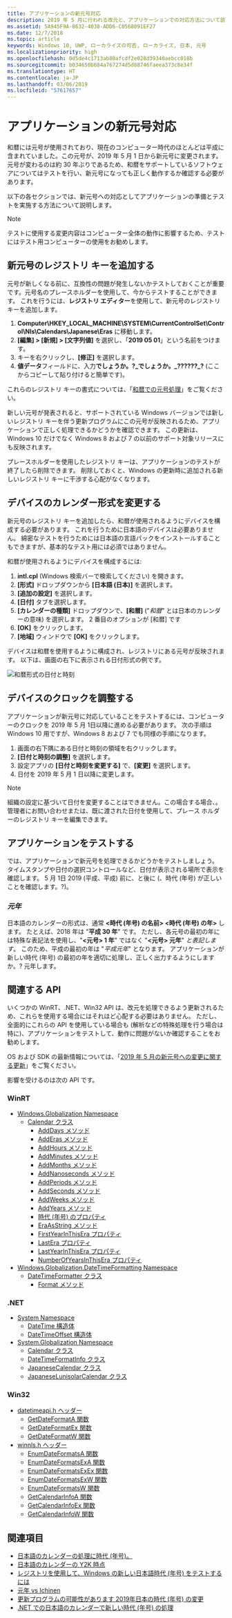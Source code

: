 ```yaml
---
title: アプリケーションの新元号対応
description: 2019 年 5 月に行われる改元と、アプリケーションでの対応方法について説明します。
ms.assetid: 5A945F9A-8632-4038-ADD6-C0568091EF27
ms.date: 12/7/2018
ms.topic: article
keywords: Windows 10, UWP, ローカライズの可否, ローカライズ, 日本, 元号
ms.localizationpriority: high
ms.openlocfilehash: 0d5de4c1713ab80afcdf2e028d39340aebcc018b
ms.sourcegitcommit: b034650b684a767274d5d88746faeea373c8e34f
ms.translationtype: HT
ms.contentlocale: ja-JP
ms.lasthandoff: 03/06/2019
ms.locfileid: "57617657"
---
```

# <a name="prepare-your-application-for-the-japanese-era-change"></a>アプリケーションの新元号対応

和暦には元号が使用されており、現在のコンピューター時代のほとんどは平成に含まれていました。この元号が、2019 年 5 月 1 日から新元号に変更されます。 元号が変わるのは約 30 年ぶりであるため、和暦をサポートしているソフトウェアについてはテストを行い、新元号になっても正しく動作するか確認する必要があります。

以下の各セクションでは、新元号への対応としてアプリケーションの準備とテストを実施する方法について説明します。

> [!NOTE]
> テストに使用する変更内容はコンピューター全体の動作に影響するため、テストにはテスト用コンピューターの使用をお勧めします。

## <a name="add-a-registry-key-for-the-new-era"></a>新元号のレジストリ キーを追加する

元号が新しくなる前に、互換性の問題が発生しないかテストしておくことが重要です。元号名のプレースホルダーを使用して、今からテストすることができます。 これを行うには、**レジストリ エディター**を使用して、新元号のレジストリ キーを追加します。

1. **Computer\HKEY_LOCAL_MACHINE\SYSTEM\CurrentControlSet\Control\Nls\Calendars\Japanese\Eras** に移動します。
2. **[編集] > [新規] > [文字列値]** を選択し、「**2019 05 01**」という名前をつけます。
3. キーを右クリックし、**[修正]** を選択します。
4. **値データ**フィールドに、入力**でしょうか。?\_でしょうか。\_??????\_?** (ここからコピーして貼り付けると簡単です)。

これらのレジストリ キーの書式については、「[和暦での元号処理](https://docs.microsoft.com/windows/desktop/Intl/era-handling-for-the-japanese-calendar)」をご覧ください。

新しい元号が発表されると、サポートされている Windows バージョンでは新しいレジストリ キーを伴う更新プログラムにこの元号が反映されるため、アプリケーションで正しく処理できるかどうかを確認できます。 この更新は、Windows 10 だけでなく Windows 8 および 7 の以前のサポート対象リリースにも反映されます。

プレースホルダーを使用したレジストリ キーは、アプリケーションのテストが終了したら削除できます。 削除しておくと、Windows の更新時に追加される新しいレジストリ キーに干渉する心配がなくなります。

## <a name="change-your-devices-calendar-format"></a>デバイスのカレンダー形式を変更する

新元号のレジストリ キーを追加したら、和暦が使用されるようにデバイスを構成する必要があります。 これを行うために日本語のデバイスは必要ありません。 綿密なテストを行うためには日本語の言語パックをインストールすることもできますが、基本的なテスト用には必須ではありません。

和暦が使用されるようにデバイスを構成するには:

1. **intl.cpl** (Windows 検索バーで検索してください) を開きます。
2. **[形式]** ドロップダウンから **[日本語 (日本)]** を選択します。
3. **[追加の設定]** を選択します。
4. **[日付]** タブを選択します。
5. **[カレンダーの種類]** ドロップダウンで、**[和暦]** ("*和暦*" とは日本のカレンダーの意味) を選択します。 2 番目のオプションが [和暦] です
6. **[OK]** をクリックします。
7. **[地域]** ウィンドウで **[OK]** をクリックします。

デバイスは和暦を使用するように構成され、レジストリにある元号が反映されます。 以下は、画面の右下に表示される日付形式の例です。

![和暦形式の日付と時刻](images/japanese-calendar-format.png)

## <a name="adjust-your-devices-clock"></a>デバイスのクロックを調整する

アプリケーションが新元号に対応していることをテストするには、コンピューターのクロックを 2019 年 5 月 1日以降に進める必要があります。 次の手順は Windows 10 用ですが、Windows 8 および 7 でも同様の手順になります。

1. 画面の右下隅にある日付と時刻の領域を右クリックします。
2. **[日付と時刻の調整]** を選択します。
3. 設定アプリの **[日付と時刻を変更する]** で、**[変更]** を選択します。
4. 日付を 2019 年 5 月 1 日以降に変更します。

> [!NOTE]
> 組織の設定に基づいて日付を変更することはできません。この場合する場合、。 管理者にお問い合わせまたは、既に渡された日付を使用して、プレース ホルダーのレジストリ キーを編集できます。

## <a name="test-your-application"></a>アプリケーションをテストする

では、アプリケーションで新元号を処理できるかどうかをテストしましょう。 タイムスタンプや日付の選択コントロールなど、日付が表示される場所で表示を確認します。 5 月 1日 2019 (平成、平成) 前に、と後に (、時代 (年号) が正しいことを確認します。?)。

### <a name="gannen-"></a>*元年*

日本語のカレンダーの形式は、通常 **&lt;時代 (年号) の名前&gt; &lt;時代 (年号) の年&gt;** します。 たとえば、2018 年は "**平成 30 年**" です。  ただし、各元号の最初の年には特殊な表記法を使用し、"**&lt;元号&gt; 1 年**" ではなく "**&lt;元号&gt; 元年**" *と表記します*。 このため、平成の最初の年は "*平成元年*" となります。 アプリケーションが新しい時代 (年号) の最初の年を適切に処理し、正しく出力するようにしますか。? 元年します。

## <a name="related-apis"></a>関連する API

いくつかの WinRT、.NET、Win32 API は、改元を処理できるよう更新されるため、これらを使用する場合にはそれほど心配する必要はありません。 ただし、全面的にこれらの API を使用している場合も (解析などの特殊処理を行う場合は特に)、アプリケーションをテストして、動作に問題がないか確認することをお勧めします。

OS および SDK の最新情報については、「[2019 年 5 月の新元号への変更に関する更新](https://support.microsoft.com/help/4470918/updates-for-may-2019-japan-era-change)」をご覧ください。

影響を受けるのは次の API です。

### <a name="winrt"></a>WinRT

* [Windows.Globalization Namespace](https://docs.microsoft.com/uwp/api/windows.globalization)
    * [Calendar クラス](https://docs.microsoft.com/uwp/api/windows.globalization.calendar)
        * [AddDays メソッド](https://docs.microsoft.com/uwp/api/windows.globalization.calendar.adddays)
        * [AddEras メソッド](https://docs.microsoft.com/uwp/api/windows.globalization.calendar.adderas)
        * [AddHours メソッド](https://docs.microsoft.com/uwp/api/windows.globalization.calendar.addhours)
        * [AddMinutes メソッド](https://docs.microsoft.com/uwp/api/windows.globalization.calendar.addminutes)
        * [AddMonths メソッド](https://docs.microsoft.com/uwp/api/windows.globalization.calendar.addmonths)
        * [AddNanoseconds メソッド](https://docs.microsoft.com/uwp/api/windows.globalization.calendar.addnanoseconds)
        * [AddPeriods メソッド](https://docs.microsoft.com/uwp/api/windows.globalization.calendar.addperiods)
        * [AddSeconds メソッド](https://docs.microsoft.com/uwp/api/windows.globalization.calendar.addseconds)
        * [AddWeeks メソッド](https://docs.microsoft.com/uwp/api/windows.globalization.calendar.addweeks)
        * [AddYears メソッド](https://docs.microsoft.com/uwp/api/windows.globalization.calendar.addyears)
        * [時代 (年号) のプロパティ](https://docs.microsoft.com/uwp/api/windows.globalization.calendar.era)
        * [EraAsString メソッド](https://docs.microsoft.com/uwp/api/windows.globalization.calendar.eraasstring)
        * [FirstYearInThisEra プロパティ](https://docs.microsoft.com/uwp/api/windows.globalization.calendar.firstyearinthisera)
        * [LastEra プロパティ](https://docs.microsoft.com/uwp/api/windows.globalization.calendar.lastera)
        * [LastYearInThisEra プロパティ](https://docs.microsoft.com/uwp/api/windows.globalization.calendar.lastyearinthisera)
        * [NumberOfYearsInThisEra プロパティ](https://docs.microsoft.com/uwp/api/windows.globalization.calendar.numberofyearsinthisera)     
* [Windows.Globalization.DateTimeFormatting Namespace](https://docs.microsoft.com/uwp/api/windows.globalization.datetimeformatting)
    * [DateTimeFormatter クラス](https://docs.microsoft.com/uwp/api/windows.globalization.datetimeformatting.datetimeformatter)
        * [Format メソッド](https://docs.microsoft.com/uwp/api/windows.globalization.datetimeformatting.datetimeformatter.format)

### <a name="net"></a>.NET

* [System Namespace](https://docs.microsoft.com/dotnet/api/system)
    * [DateTime 構造体](https://docs.microsoft.com/dotnet/api/system.datetime)
    * [DateTimeOffset 構造体](https://docs.microsoft.com/dotnet/api/system.datetimeoffset)
* [System.Globalization Namespace](https://docs.microsoft.com/dotnet/api/system.globalization)
    * [Calendar クラス](https://docs.microsoft.com/dotnet/api/system.globalization.calendar)
    * [DateTimeFormatInfo クラス](https://docs.microsoft.com/dotnet/api/system.globalization.datetimeformatinfo)
    * [JapaneseCalendar クラス](https://docs.microsoft.com/dotnet/api/system.globalization.japanesecalendar)
    * [JapaneseLunisolarCalendar クラス](https://docs.microsoft.com/dotnet/api/system.globalization.japaneselunisolarcalendar)

### <a name="win32"></a>Win32

* [datetimeapi.h ヘッダー](https://docs.microsoft.com/windows/desktop/api/datetimeapi/)
    * [GetDateFormatA 関数](https://docs.microsoft.com/windows/desktop/api/datetimeapi/nf-datetimeapi-getdateformata)
    * [GetDateFormatEx 関数](https://docs.microsoft.com/windows/desktop/api/datetimeapi/nf-datetimeapi-getdateformatex)
    * [GetDateFormatW 関数](https://docs.microsoft.com/windows/desktop/api/datetimeapi/nf-datetimeapi-getdateformatw)
* [winnls.h ヘッダー](https://docs.microsoft.com/windows/desktop/api/winnls/)
    * [EnumDateFormatsA 関数](https://docs.microsoft.com/windows/desktop/api/winnls/nf-winnls-enumdateformatsa)
    * [EnumDateFormatsExA 関数](https://docs.microsoft.com/windows/desktop/api/winnls/nf-winnls-enumdateformatsexa)
    * [EnumDateFormatsExEx 関数](https://docs.microsoft.com/windows/desktop/api/winnls/nf-winnls-enumdateformatsexex)
    * [EnumDateFormatsExW 関数](https://docs.microsoft.com/windows/desktop/api/winnls/nf-winnls-enumdateformatsexw)
    * [EnumDateFormatsW 関数](https://docs.microsoft.com/windows/desktop/api/winnls/nf-winnls-enumdateformatsw)
    * [GetCalendarInfoA 関数](https://docs.microsoft.com/windows/desktop/api/winnls/nf-winnls-getcalendarinfoa)
    * [GetCalendarInfoEx 関数](https://docs.microsoft.com/windows/desktop/api/winnls/nf-winnls-getcalendarinfoex)
    * [GetCalendarInfoW 関数](https://docs.microsoft.com/windows/desktop/api/winnls/nf-winnls-getcalendarinfow)

## <a name="see-also"></a>関連項目

* [日本語のカレンダーの処理に時代 (年号)。](https://docs.microsoft.com/windows/desktop/Intl/era-handling-for-the-japanese-calendar)
* [日本語のカレンダーの Y2K 時点](https://blogs.msdn.microsoft.com/shawnste/2018/04/12/the-japanese-calendars-y2k-moment/)
* [レジストリを使用して、Windows の新しい日本語時代 (年号) をテストするには](https://blogs.msdn.microsoft.com/shawnste/2018/08/07/using-the-registry-to-test-the-new-japanese-era-on-windows/)
* [元年 vs Ichinen](https://blogs.msdn.microsoft.com/shawnste/2018/11/12/gannen-vs-ichinen/)
* [更新プログラムの可能性があります 2019年日本の時代 (年号) の変更](https://support.microsoft.com/help/4470918/updates-for-may-2019-japan-era-change)
* [.NET での日本語のカレンダーで新しい時代 (年号) の処理](https://blogs.msdn.microsoft.com/dotnet/2018/11/14/handling-a-new-era-in-the-japanese-calendar-in-net/)